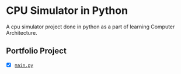 # CPU Simulator in Python
A cpu simulator project done in python as a part of learning Computer Architecture. 

## Portfolio Project ##
- [x] [`main.py`](https://github.com/aditya-tekale-99/Python/blob/main/Portfolio-Project-CPU-Simulator/main.py)
